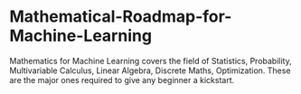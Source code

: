 # Mathematical-Roadmap-for-Machine-Learning
Mathematics for Machine Learning covers the field of Statistics, Probability, Multivariable Calculus, Linear Algebra, Discrete Maths, Optimization. These are the major ones required to give any beginner a kickstart.

